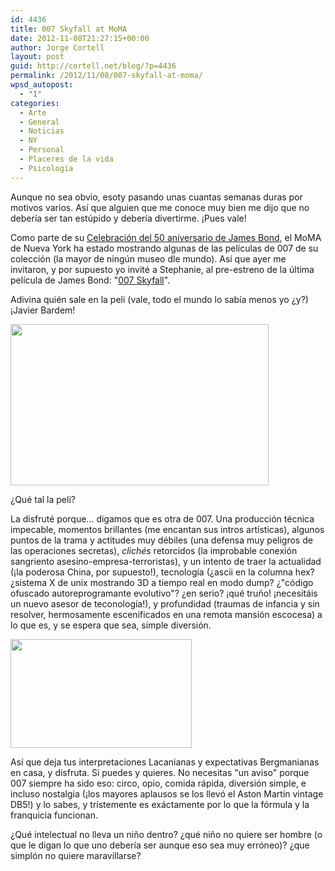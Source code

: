 ```yaml
---
id: 4436
title: 007 Skyfall at MoMA
date: 2012-11-08T21:27:15+00:00
author: Jorge Cortell
layout: post
guid: http://cortell.net/blog/?p=4436
permalink: /2012/11/08/007-skyfall-at-moma/
wpsd_autopost:
  - "1"
categories:
  - Arte
  - General
  - Noticias
  - NY
  - Personal
  - Placeres de la vida
  - Psicología
---
```

Aunque no sea obvio, esoty pasando unas cuantas semanas duras por motivos varios. Así que alguien que me conoce muy bien me dijo que no debería ser tan estúpido y debería divertirme. ¡Pues vale!

<p title="http://www.007.com/moma-salutes-bond/">
  Como parte de su <a title="http://www.007.com/moma-salutes-bond/" href="http://www.007.com/moma-salutes-bond/" target="_blank">Celebración del 50 aniversario de James Bond</a>, el MoMA de Nueva York ha estado mostrando algunas de las películas de 007 de su colección (la mayor de ningún museo dle mundo). Así que ayer me invitaron, y por supuesto yo invité a Stephanie, al pre-estreno de la última película de James Bond: "<a title="http://www.imdb.com/title/tt1074638/" href="http://www.imdb.com/title/tt1074638/" target="_blank">007 Skyfall</a>".
</p>

Adivina quién sale en la peli (vale, todo el mundo lo sabía menos yo ¿y?) ¡Javier Bardem!

<img class="aligncenter" title="Bardem" src="http://www.wallpapermania.eu/images/lthumbs/2012-09/3416_James-Bond-Agent-007-Skyfall.jpg" alt="" width="413" height="258" />

¿Qué tal la peli?

La disfruté porque... digamos que es otra de 007. Una producción técnica impecable, momentos brillantes (me encantan sus intros artísticas), algunos puntos de la trama y actitudes muy débiles (una defensa muy peligros de las operaciones secretas), _clichés_ retorcidos (la improbable conexión sangriento asesino-empresa-terroristas), y un intento de traer la actualidad (¡la poderosa China, por supuesto!), tecnología (¿ascii en la columna hex? ¿sistema X de unix mostrando 3D a tiempo real en modo dump? ¿"código ofuscado autoreprogramante evolutivo"? ¿en serio? ¡qué truño! ¡necesitáis un nuevo asesor de teconología!), y profundidad (traumas de infancia y sin resolver, hermosamente escenificados en una remota mansión escocesa) a lo que es, y se espera que sea, simple diversión.

<img class="aligncenter" title="Skyfall" src="https://encrypted-tbn3.gstatic.com/images?q=tbn:ANd9GcRXN4pAnW_Sip169Wp87JAJAe-ltZC5jdTHdbTAYrSLTdMoGdeaMg" alt="" width="290" height="174" />

Así que deja tus interpretaciones Lacanianas y expectativas Bergmanianas en casa, y disfruta. Si puedes y quieres. No necesitas "un aviso" porque 007 siempre ha sido eso: circo, opio, comida rápida, diversión simple, e incluso nostalgia (¡los mayores aplausos se los llevó el Aston Martin vintage DB5!) y lo sabes, y trístemente es exáctamente por lo que la fórmula y la franquicia funcionan.

¿Qué intelectual no lleva un niño dentro? ¿qué niño no quiere ser hombre (o que le digan lo que uno debería ser aunque eso sea muy erróneo)? ¿que simplón no quiere maravillarse?
